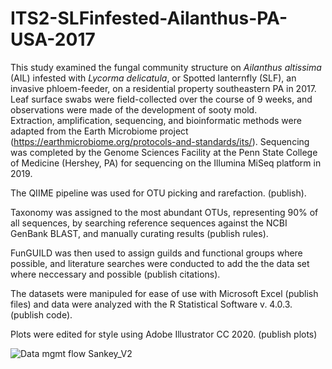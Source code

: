 # ITS2-SLFinfested-Ailanthus-PA-USA-2017

This study examined the fungal community structure on _Ailanthus altissima_ (AIL) infested with _Lycorma delicatula_, or Spotted lanternfly (SLF), an invasive phloem-feeder, on a residential property southeastern PA in 2017. Leaf surface swabs were field-collected over the course of 9 weeks, and observations were made of the development of sooty mold.  
Extraction, amplification, sequencing, and bioinformatic methods were adapted from the Earth Microbiome project (https://earthmicrobiome.org/protocols-and-standards/its/). Sequencing was completed by the Genome Sciences Facility at the Penn State College of Medicine (Hershey, PA) for sequencing on the Illumina MiSeq platform in 2019.

The QIIME pipeline was used for OTU picking and rarefaction. (publish).

Taxonomy was assigned to the most abundant OTUs, representing 90% of all sequences, by searching reference sequences against the NCBI GenBank BLAST, and manually curating results (publish rules). 

FunGUILD was then used to assign guilds and functional groups where possible, and literature searches were conducted to add the the data set where neccessary and possible (publish citations). 

The datasets were manipuled for ease of use with Microsoft Excel (publish files) and data were analyzed with the R Statistical Software v. 4.0.3. (publish code).

Plots were edited for style using Adobe Illustrator CC 2020. (publish plots) 

![Data mgmt flow Sankey_V2](https://user-images.githubusercontent.com/60794759/111184644-89911d00-8587-11eb-9983-d65b65c12ae5.png)
